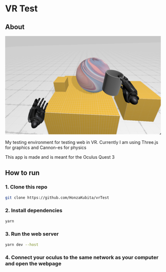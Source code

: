 # VR Test

## About

![screenshot](https://raw.githubusercontent.com/HonzaKubita/vrTest/main/Screenshot_vrTest.png)

My testing environment for testing web in VR.
Currently I am using Three.js for graphics and Cannon-es for physics

This app is made and is meant for the Oculus Quest 3

## How to run

### 1. Clone this repo

```bash
git clone https://github.com/HonzaKubita/vrTest
```

### 2. Install dependencies

```bash
yarn
```

### 3. Run the web server

```bash
yarn dev --host
```

### 4. Connect your oculus to the same network as your computer and open the webpage
